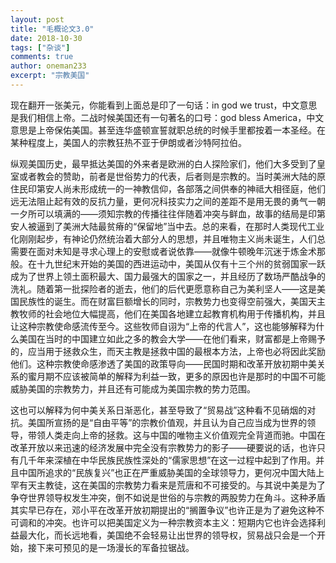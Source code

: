 ```yaml
---
layout: post
title: "毛概论文3.0"
date: 2018-10-30
tags: ["杂谈"]
comments: true
author: oneman233
excerpt: "宗教美国"
---
```


现在翻开一张美元，你能看到上面总是印了一句话：in god we trust，中文意思是我们相信上帝。二战时候美国还有一句著名的口号：god bless America，中文意思是上帝保佑美国。甚至连华盛顿宣誓就职总统的时候手里都按着一本圣经。在某种程度上，美国人的宗教狂热不亚于伊朗或者沙特阿拉伯。

纵观美国历史，最早抵达美国的外来者是欧洲的白人探险家们，他们大多受到了皇室或者教会的赞助，前者是世俗势力的代表，后者则是宗教的。当时美洲大陆的原住民印第安人尚未形成统一的一神教信仰，各部落之间供奉的神祗大相径庭，他们远无法阻止起有效的反抗力量，更何况科技实力之间的差距不是用无畏的勇气一朝一夕所可以填满的——须知宗教的传播往往伴随着冲突与鲜血，故事的结局是印第安人被逼到了美洲大陆最贫瘠的“保留地”当中去。总的来看，在那时人类现代工业化刚刚起步，有神论仍然统治着大部分人的思想，并且唯物主义尚未诞生，人们总需要在面对未知是寻求心理上的安慰或者说依靠——就像牛顿晚年沉迷于炼金术那般。在十九世纪末开始的美国的西进运动中，美国从仅有十三个州的贫弱国家一跃成为了世界上领土面积最大、国力最强大的国家之一，并且经历了数场严酷战争的洗礼。随着第一批探险者的逝去，他们的后代更愿意称自己为美利坚人——这是美国民族性的诞生。而在财富巨额增长的同时，宗教势力也变得空前强大，美国天主教牧师的社会地位大幅提高，他们在美国各地建立起教育机构用于传播机构，并且让这种宗教使命感流传至今。这些牧师自诩为“上帝的代言人”，这也能够解释为什么美国在当时的中国建立如此之多的教会大学——在他们看来，财富都是上帝赐予的，应当用于拯救众生，而天主教是拯救中国的最根本方法，上帝也必将因此奖励他们。这种宗教使命感渗透了美国的政策导向——民国时期和改革开放初期中美关系的蜜月期不应该被简单的解释为利益一致，更多的原因也许是那时的中国不可能威胁美国的宗教势力，并且还有可能成为美国宗教的势力范围。

这也可以解释为何中美关系日渐恶化，甚至导致了“贸易战”这种看不见硝烟的对抗。美国所宣扬的是“自由平等”的宗教价值观，并且认为自己应当成为世界的领导，带领人类走向上帝的拯救。这与中国的唯物主义价值观完全背道而驰。中国在改革开放以来迅速的经济发展中完全没有宗教势力的影子——硬要说的话，也许只有几千年来深植在中华民族民族性深处的“儒家思想”在这一过程中起到了作用。并且中国所追求的“民族复兴”也正在严重威胁美国的全球领导力，更何况中国大陆上罕有天主教徒，这在美国的宗教势力看来是荒唐和不可接受的。与其说中美是为了争夺世界领导权发生冲突，倒不如说是世俗的与宗教的两股势力在角斗。这种矛盾其实早已存在，邓小平在改革开放初期提出的“搁置争议”也许正是为了避免这种不可调和的冲突。也许可以把美国定义为一种宗教资本主义：短期内它也许会选择利益最大化，而长远地看，美国绝不会轻易让出世界的领导权，贸易战只会是一个开始，接下来可预见的是一场漫长的军备拉锯战。